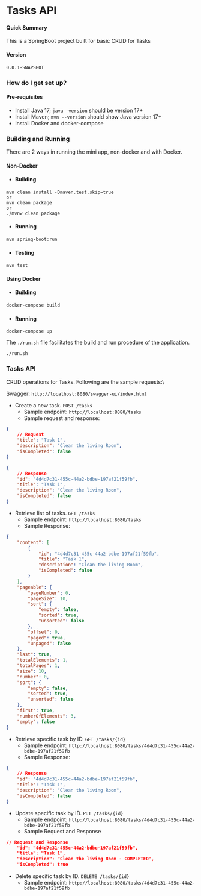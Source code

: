 # Tasks API

#### Quick Summary

This is a SpringBoot project built for basic CRUD for Tasks

#### Version

`0.0.1-SNAPSHOT`

### How do I get set up? ###

#### Pre-requisites

* Install Java 17; `java -version` should be version 17+
* Install Maven; `mvn --version` should show Java version 17+
* Install Docker and docker-compose

### Building and Running

There are 2 ways in running the mini app, non-docker and with Docker. 

#### Non-Docker 

* #### Building

```shell
mvn clean install -Dmaven.test.skip=true 
or 
mvn clean package 
or 
./mvnw clean package
```

* #### Running

```shell
mvn spring-boot:run
```

* #### Testing

```shell
mvn test
```

#### Using Docker

* #### Building

```shell
docker-compose build
```

* #### Running

```shell
docker-compose up
```

The `./run.sh` file facilitates the build and run procedure of the application.

```shell
./run.sh
```

### Tasks API ###
CRUD operations for Tasks. Following are the sample requests:\

Swagger: `http://localhost:8080/swagger-ui/index.html`
* Create a new task. `POST /tasks`
  * Sample endpoint: `http://localhost:8080/tasks`
  * Sample request and response:
```json
{
    // Request
    "title": "Task 1",
    "description": "Clean the living Room",
    "isCompleted": false
}
```
```json 
{
    // Response
    "id": "4d4d7c31-455c-44a2-bdbe-197af21f59fb",
    "title": "Task 1",
    "description": "Clean the living Room",
    "isCompleted": false
}
```
* Retrieve list of tasks. `GET /tasks`
  * Sample endpoint: `http://localhost:8080/tasks`
  * Sample Response:
```json
{
    "content": [
        {
            "id": "4d4d7c31-455c-44a2-bdbe-197af21f59fb",
            "title": "Task 1",
            "description": "Clean the living Room",
            "isCompleted": false
        }
    ],
    "pageable": {
        "pageNumber": 0,
        "pageSize": 10,
        "sort": {
            "empty": false,
            "sorted": true,
            "unsorted": false
        },
        "offset": 0,
        "paged": true,
        "unpaged": false
    },
    "last": true,
    "totalElements": 1,
    "totalPages": 1,
    "size": 10,
    "number": 0,
    "sort": {
        "empty": false,
        "sorted": true,
        "unsorted": false
    },
    "first": true,
    "numberOfElements": 3,
    "empty": false
}
```
* Retrieve specific task by ID. `GET /tasks/{id}`
  * Sample endpoint: `http://localhost:8080/tasks/4d4d7c31-455c-44a2-bdbe-197af21f59fb`
  * Sample Response:
```json
{
    // Response
    "id": "4d4d7c31-455c-44a2-bdbe-197af21f59fb",
    "title": "Task 1",
    "description": "Clean the living Room",
    "isCompleted": false
}
```
* Update specific task by ID. `PUT /tasks/{id}`
  * Sample endpoint: `http://localhost:8080/tasks/4d4d7c31-455c-44a2-bdbe-197af21f59fb`
  * Sample Request and Response
```json
// Request and Response
    "id": "4d4d7c31-455c-44a2-bdbe-197af21f59fb",
    "title": "Task 1",
    "description": "Clean the living Room - COMPLETED",
    "isCompleted": true
```
* Delete specific task by ID. `DELETE /tasks/{id}`
  * Sample endpoint: `http://localhost:8080/tasks/4d4d7c31-455c-44a2-bdbe-197af21f59fb`